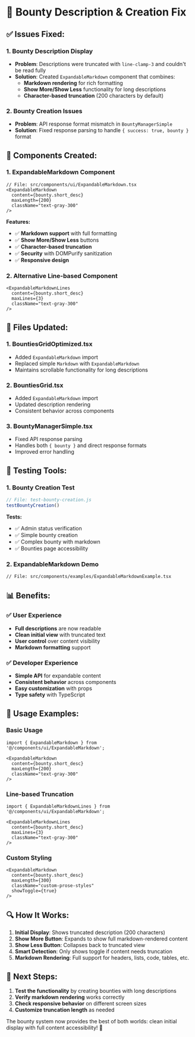 # 🔧 Bounty Description & Creation Fix

## ✅ **Issues Fixed:**

### 1. **Bounty Description Display**
- **Problem**: Descriptions were truncated with `line-clamp-3` and couldn't be read fully
- **Solution**: Created `ExpandableMarkdown` component that combines:
  - **Markdown rendering** for rich formatting
  - **Show More/Show Less** functionality for long descriptions
  - **Character-based truncation** (200 characters by default)

### 2. **Bounty Creation Issues**
- **Problem**: API response format mismatch in `BountyManagerSimple`
- **Solution**: Fixed response parsing to handle `{ success: true, bounty }` format

## 🚀 **Components Created:**

### 1. **ExpandableMarkdown Component**
```tsx
// File: src/components/ui/ExpandableMarkdown.tsx
<ExpandableMarkdown 
  content={bounty.short_desc}
  maxLength={200}
  className="text-gray-300"
/>
```

**Features:**
- ✅ **Markdown support** with full formatting
- ✅ **Show More/Show Less** buttons
- ✅ **Character-based truncation**
- ✅ **Security** with DOMPurify sanitization
- ✅ **Responsive design**

### 2. **Alternative Line-based Component**
```tsx
<ExpandableMarkdownLines 
  content={bounty.short_desc}
  maxLines={3}
  className="text-gray-300"
/>
```

## 🔧 **Files Updated:**

### 1. **BountiesGridOptimized.tsx**
- Added `ExpandableMarkdown` import
- Replaced simple `Markdown` with `ExpandableMarkdown`
- Maintains scrollable functionality for long descriptions

### 2. **BountiesGrid.tsx**
- Added `ExpandableMarkdown` import
- Updated description rendering
- Consistent behavior across components

### 3. **BountyManagerSimple.tsx**
- Fixed API response parsing
- Handles both `{ bounty }` and direct response formats
- Improved error handling

## 🧪 **Testing Tools:**

### 1. **Bounty Creation Test**
```javascript
// File: test-bounty-creation.js
testBountyCreation()
```

**Tests:**
- ✅ Admin status verification
- ✅ Simple bounty creation
- ✅ Complex bounty with markdown
- ✅ Bounties page accessibility

### 2. **ExpandableMarkdown Demo**
```tsx
// File: src/components/examples/ExpandableMarkdownExample.tsx
```

## 📊 **Benefits:**

### ✅ **User Experience**
- **Full descriptions** are now readable
- **Clean initial view** with truncated text
- **User control** over content visibility
- **Markdown formatting** support

### ✅ **Developer Experience**
- **Simple API** for expandable content
- **Consistent behavior** across components
- **Easy customization** with props
- **Type safety** with TypeScript

## 🎯 **Usage Examples:**

### **Basic Usage**
```tsx
import { ExpandableMarkdown } from '@/components/ui/ExpandableMarkdown';

<ExpandableMarkdown 
  content={bounty.short_desc}
  maxLength={200}
  className="text-gray-300"
/>
```

### **Line-based Truncation**
```tsx
import { ExpandableMarkdownLines } from '@/components/ui/ExpandableMarkdown';

<ExpandableMarkdownLines 
  content={bounty.short_desc}
  maxLines={3}
  className="text-gray-300"
/>
```

### **Custom Styling**
```tsx
<ExpandableMarkdown 
  content={bounty.short_desc}
  maxLength={300}
  className="custom-prose-styles"
  showToggle={true}
/>
```

## 🔍 **How It Works:**

1. **Initial Display**: Shows truncated description (200 characters)
2. **Show More Button**: Expands to show full markdown-rendered content
3. **Show Less Button**: Collapses back to truncated view
4. **Smart Detection**: Only shows toggle if content needs truncation
5. **Markdown Rendering**: Full support for headers, lists, code, tables, etc.

## 🚀 **Next Steps:**

1. **Test the functionality** by creating bounties with long descriptions
2. **Verify markdown rendering** works correctly
3. **Check responsive behavior** on different screen sizes
4. **Customize truncation length** as needed

The bounty system now provides the best of both worlds: clean initial display with full content accessibility! 🎉
